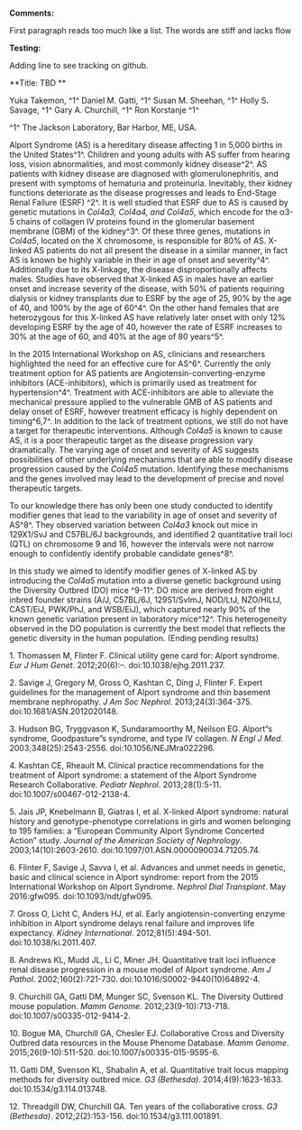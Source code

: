 **Comments:**

First paragraph reads too much like a list. The words are stiff and
lacks flow

**Testing:**

Adding line to see tracking on github.

**Title: TBD **

Yuka Takemon, ^1^ Daniel M. Gatti, ^1^ Susan M. Sheehan, ^1^ Holly S.
Savage, ^1^ Gary A. Churchill, ^1^ Ron Korstanje ^1^

^1^ The Jackson Laboratory, Bar Harbor, ME, USA.

Alport Syndrome (AS) is a hereditary disease affecting 1 in 5,000 births
in the United States^1^. Children and young adults with AS suffer from
hearing loss, vision abnormalities, and most commonly kidney disease^2^.
AS patients with kidney disease are diagnosed with glomerulonephritis,
and present with symptoms of hematuria and proteinuria. Inevitably,
their kidney functions deteriorate as the disease progresses and leads
to End-Stage Renal Failure (ESRF) ^2^. It is well studied that ESRF due
to AS is caused by genetic mutations in *Col4a3, Col4a4, and Col4a5*,
which encode for the α3-5 chains of collagen IV proteins found in the
glomerular basement membrane (GBM) of the kidney^3^. Of these three
genes, mutations in *Col4a5*, located on the X chromosome, is
responsible for 80% of AS. X-linked AS patients do not all present the
disease in a similar manner, in fact AS is known be highly variable in
their in age of onset and severity^4^. Additionally due to its
X-linkage, the disease disproportionally affects males. Studies have
observed that X-linked AS in males have an earlier onset and increase
severity of the disease, with 50% of patients requiring dialysis or
kidney transplants due to ESRF by the age of 25, 90% by the age of 40,
and 100% by the age of 60^4^. On the other hand females that are
heterozygous for this X-linked AS have relatively later onset with only
12% developing ESRF by the age of 40, however the rate of ESRF increases
to 30% at the age of 60, and 40% at the age of 80 years^5^.

In the 2015 International Workshop on AS, clinicians and researchers
highlighted the need for an effective cure for AS^6^. Currently the only
treatment option for AS patients are Angiotensin-converting-enzyme
inhibitors (ACE-inhibitors), which is primarily used as treatment for
hypertension^4^. Treatment with ACE-inhibitors are able to alleviate the
mechanical pressure applied to the vulnerable GMB of AS patients and
delay onset of ESRF, however treatment efficacy is highly dependent on
timing^6,7^. In addition to the lack of treatment options, we still do
not have a target for therapeutic interventions. Although *Col4a5* is
known to cause AS, it is a poor therapeutic target as the disease
progression vary dramatically. The varying age of onset and severity of
AS suggests possibilities of other underlying mechanisms that are able
to modify disease progression caused by the *Col4a5*
mutation. Identifying these mechanisms and the genes involved may lead
to the development of precise and novel therapeutic targets.

To our knowledge there has only been one study conducted to identify
modifier genes that lead to the variability in age of onset and severity
of AS^8^. They observed variation between *Col4a3* knock out mice in
129X1/SvJ and C57BL/6J backgrounds, and identified 2 quantitative trail
loci (QTL) on chromosome 9 and 16, however the intervals were not narrow
enough to confidently identify probable candidate genes^8^.

In this study we aimed to identify modifier genes of X-linked AS by
introducing the *Col4a5* mutation into a diverse genetic background
using the Diversity Outbred (DO) mice ^9-11^. DO mice are derived from
eight inbred founder strains (A/J, C57BL/6J, 129S1/SvImJ, NOD/LtJ,
NZO/HlLtJ, CAST/EiJ, PWK/PhJ, and WSB/EiJ), which captured nearly 90% of
the known genetic variation present in laboratory mice^12^. This
heterogeneity observed in the DO population is currently the best model
that reflects the genetic diversity in the human population. (Ending
pending results)

1\. Thomassen M, Flinter F. Clinical utility gene card for: Alport
syndrome. *Eur J Hum Genet*. 2012;20(6):–. doi:10.1038/ejhg.2011.237.

2\. Savige J, Gregory M, Gross O, Kashtan C, Ding J, Flinter F. Expert
guidelines for the management of Alport syndrome and thin basement
membrane nephropathy. *J Am Soc Nephrol*. 2013;24(3):364-375.
doi:10.1681/ASN.2012020148.

3\. Hudson BG, Tryggvason K, Sundaramoorthy M, Neilson EG. Alport“s
syndrome, Goodpasture”s syndrome, and type IV collagen. *N Engl J Med*.
2003;348(25):2543-2556. doi:10.1056/NEJMra022296.

4\. Kashtan CE, Rheault M. Clinical practice recommendations for the
treatment of Alport syndrome: a statement of the Alport Syndrome
Research Collaborative. *Pediatr Nephrol*. 2013;28(1):5-11.
doi:10.1007/s00467-012-2138-4.

5\. Jais JP, Knebelmann B, Giatras I, et al. X-linked Alport syndrome:
natural history and genotype-phenotype correlations in girls and women
belonging to 195 families: a “European Community Alport Syndrome
Concerted Action” study. *Journal of the American Society of
Nephrology*. 2003;14(10):2603-2610.
doi:10.1097/01.ASN.0000090034.71205.74.

6\. Flinter F, Savige J, Savva I, et al. Advances and unmet needs in
genetic, basic and clinical science in Alport syndrome: report from the
2015 International Workshop on Alport Syndrome. *Nephrol Dial
Transplant*. May 2016:gfw095. doi:10.1093/ndt/gfw095.

7\. Gross O, Licht C, Anders HJ, et al. Early angiotensin-converting
enzyme inhibition in Alport syndrome delays renal failure and improves
life expectancy. *Kidney International*. 2012;81(5):494-501.
doi:10.1038/ki.2011.407.

8\. Andrews KL, Mudd JL, Li C, Miner JH. Quantitative trait loci
influence renal disease progression in a mouse model of Alport syndrome.
*Am J Pathol*. 2002;160(2):721-730. doi:10.1016/S0002-9440(10)64892-4.

9\. Churchill GA, Gatti DM, Munger SC, Svenson KL. The Diversity Outbred
mouse population. *Mamm Genome*. 2012;23(9-10):713-718.
doi:10.1007/s00335-012-9414-2.

10\. Bogue MA, Churchill GA, Chesler EJ. Collaborative Cross and
Diversity Outbred data resources in the Mouse Phenome Database. *Mamm
Genome*. 2015;26(9-10):511-520. doi:10.1007/s00335-015-9595-6.

11\. Gatti DM, Svenson KL, Shabalin A, et al. Quantitative trait locus
mapping methods for diversity outbred mice. *G3 (Bethesda)*.
2014;4(9):1623-1633. doi:10.1534/g3.114.013748.

12\. Threadgill DW, Churchill GA. Ten years of the collaborative cross.
*G3 (Bethesda)*. 2012;2(2):153-156. doi:10.1534/g3.111.001891.
